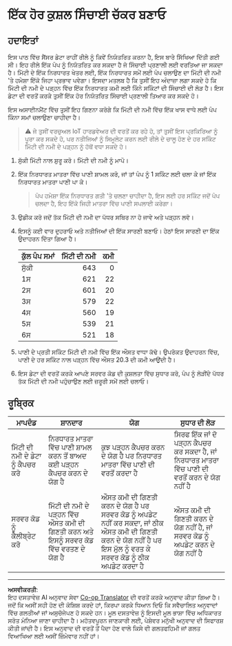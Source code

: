 <!--
CO_OP_TRANSLATOR_METADATA:
{
  "original_hash": "ed0fbd6aed084bfba7d5e2f206968c50",
  "translation_date": "2025-08-27T11:21:08+00:00",
  "source_file": "2-farm/lessons/3-automated-plant-watering/assignment.md",
  "language_code": "pa"
}
-->
# ਇੱਕ ਹੋਰ ਕੁਸ਼ਲ ਸਿੰਚਾਈ ਚੱਕਰ ਬਣਾਓ

## ਹਦਾਇਤਾਂ

ਇਸ ਪਾਠ ਵਿੱਚ ਸੈਂਸਰ ਡੇਟਾ ਰਾਹੀਂ ਰੀਲੇ ਨੂੰ ਕਿਵੇਂ ਨਿਯੰਤਰਿਤ ਕਰਨਾ ਹੈ, ਇਸ ਬਾਰੇ ਸਿੱਖਿਆ ਦਿੱਤੀ ਗਈ ਸੀ। ਇਹ ਰੀਲੇ ਇੱਕ ਪੰਪ ਨੂੰ ਨਿਯੰਤਰਿਤ ਕਰ ਸਕਦਾ ਹੈ ਜੋ ਸਿੰਚਾਈ ਪ੍ਰਣਾਲੀ ਲਈ ਵਰਤਿਆ ਜਾ ਸਕਦਾ ਹੈ। ਮਿੱਟੀ ਦੇ ਇੱਕ ਨਿਰਧਾਰਤ ਖੇਤਰ ਲਈ, ਇੱਕ ਨਿਰਧਾਰਤ ਸਮੇਂ ਲਈ ਪੰਪ ਚਲਾਉਣ ਦਾ ਮਿੱਟੀ ਦੀ ਨਮੀ 'ਤੇ ਹਮੇਸ਼ਾ ਇੱਕੋ ਜਿਹਾ ਪ੍ਰਭਾਵ ਪਵੇਗਾ। ਇਸਦਾ ਮਤਲਬ ਹੈ ਕਿ ਤੁਸੀਂ ਇਹ ਅੰਦਾਜ਼ਾ ਲਗਾ ਸਕਦੇ ਹੋ ਕਿ ਮਿੱਟੀ ਦੀ ਨਮੀ ਦੇ ਪੜ੍ਹਨ ਵਿੱਚ ਇੱਕ ਨਿਰਧਾਰਤ ਕਮੀ ਲਈ ਕਿੰਨੇ ਸਕਿੰਟਾਂ ਦੀ ਸਿੰਚਾਈ ਦੀ ਲੋੜ ਹੈ। ਇਸ ਡੇਟਾ ਦੀ ਵਰਤੋਂ ਕਰਕੇ ਤੁਸੀਂ ਇੱਕ ਹੋਰ ਨਿਯੰਤਰਿਤ ਸਿੰਚਾਈ ਪ੍ਰਣਾਲੀ ਤਿਆਰ ਕਰ ਸਕਦੇ ਹੋ।

ਇਸ ਅਸਾਈਨਮੈਂਟ ਵਿੱਚ ਤੁਸੀਂ ਇਹ ਗਿਣਨਾ ਕਰੋਗੇ ਕਿ ਮਿੱਟੀ ਦੀ ਨਮੀ ਵਿੱਚ ਇੱਕ ਖਾਸ ਵਾਧੇ ਲਈ ਪੰਪ ਕਿੰਨਾ ਸਮਾਂ ਚਲਾਉਣਾ ਚਾਹੀਦਾ ਹੈ।

> ⚠️ ਜੇ ਤੁਸੀਂ ਵਰਚੁਅਲ IoT ਹਾਰਡਵੇਅਰ ਦੀ ਵਰਤੋਂ ਕਰ ਰਹੇ ਹੋ, ਤਾਂ ਤੁਸੀਂ ਇਸ ਪ੍ਰਕਿਰਿਆ ਨੂੰ ਪੂਰਾ ਕਰ ਸਕਦੇ ਹੋ, ਪਰ ਨਤੀਜਿਆਂ ਨੂੰ ਸਿਮੂਲੇਟ ਕਰਨ ਲਈ ਰੀਲੇ ਦੇ ਚਾਲੂ ਹੋਣ ਦੇ ਹਰ ਸਕਿੰਟ ਮਿੱਟੀ ਦੀ ਨਮੀ ਦੇ ਪੜ੍ਹਨ ਨੂੰ ਹੱਥੋਂ ਵਧਾ ਸਕਦੇ ਹੋ।

1. ਸੁੱਕੀ ਮਿੱਟੀ ਨਾਲ ਸ਼ੁਰੂ ਕਰੋ। ਮਿੱਟੀ ਦੀ ਨਮੀ ਨੂੰ ਮਾਪੋ।

1. ਇੱਕ ਨਿਰਧਾਰਤ ਮਾਤਰਾ ਵਿੱਚ ਪਾਣੀ ਸ਼ਾਮਲ ਕਰੋ, ਜਾਂ ਤਾਂ ਪੰਪ ਨੂੰ 1 ਸਕਿੰਟ ਲਈ ਚਲਾ ਕੇ ਜਾਂ ਇੱਕ ਨਿਰਧਾਰਤ ਮਾਤਰਾ ਪਾਣੀ ਪਾ ਕੇ।

    > ਪੰਪ ਹਮੇਸ਼ਾ ਇੱਕ ਨਿਰਧਾਰਤ ਗਤੀ 'ਤੇ ਚਲਣਾ ਚਾਹੀਦਾ ਹੈ, ਇਸ ਲਈ ਹਰ ਸਕਿੰਟ ਜਦੋਂ ਪੰਪ ਚਲਦਾ ਹੈ, ਇਹ ਇੱਕੋ ਜਿਹੀ ਮਾਤਰਾ ਵਿੱਚ ਪਾਣੀ ਸਪਲਾਈ ਕਰੇਗਾ।

1. ਉਡੀਕ ਕਰੋ ਜਦੋਂ ਤੱਕ ਮਿੱਟੀ ਦੀ ਨਮੀ ਦਾ ਪੱਧਰ ਸਥਿਰ ਨਾ ਹੋ ਜਾਵੇ ਅਤੇ ਪੜ੍ਹਨ ਲਵੋ।

1. ਇਸਨੂੰ ਕਈ ਵਾਰ ਦੁਹਰਾਓ ਅਤੇ ਨਤੀਜਿਆਂ ਦੀ ਇੱਕ ਸਾਰਣੀ ਬਣਾਓ। ਹੇਠਾਂ ਇਸ ਸਾਰਣੀ ਦਾ ਇੱਕ ਉਦਾਹਰਨ ਦਿੱਤਾ ਗਿਆ ਹੈ।

    | ਕੁੱਲ ਪੰਪ ਸਮਾਂ | ਮਿੱਟੀ ਦੀ ਨਮੀ | ਕਮੀ |
    | --- | --: | -: |
    | ਸੁੱਕੀ | 643 |  0 |
    | 1ਸ | 621 | 22 |
    | 2ਸ | 601 | 20 |
    | 3ਸ | 579 | 22 |
    | 4ਸ | 560 | 19 |
    | 5ਸ | 539 | 21 |
    | 6ਸ | 521 | 18 |

1. ਪਾਣੀ ਦੇ ਪ੍ਰਤੀ ਸਕਿੰਟ ਮਿੱਟੀ ਦੀ ਨਮੀ ਵਿੱਚ ਇੱਕ ਔਸਤ ਵਾਧਾ ਕੱਢੋ। ਉਪਰੋਕਤ ਉਦਾਹਰਨ ਵਿੱਚ, ਪਾਣੀ ਦੇ ਹਰ ਸਕਿੰਟ ਨਾਲ ਪੜ੍ਹਨ ਵਿੱਚ ਔਸਤ 20.3 ਦੀ ਕਮੀ ਆਉਂਦੀ ਹੈ।

1. ਇਸ ਡੇਟਾ ਦੀ ਵਰਤੋਂ ਕਰਕੇ ਆਪਣੇ ਸਰਵਰ ਕੋਡ ਦੀ ਕੁਸ਼ਲਤਾ ਵਿੱਚ ਸੁਧਾਰ ਕਰੋ, ਪੰਪ ਨੂੰ ਲੋੜੀਂਦੇ ਪੱਧਰ ਤੱਕ ਮਿੱਟੀ ਦੀ ਨਮੀ ਪਹੁੰਚਾਉਣ ਲਈ ਜ਼ਰੂਰੀ ਸਮੇਂ ਲਈ ਚਲਾਓ।

## ਰੂਬ੍ਰਿਕ

| ਮਾਪਦੰਡ | ਸ਼ਾਨਦਾਰ | ਯੋਗ | ਸੁਧਾਰ ਦੀ ਲੋੜ |
| -------- | --------- | -------- | ----------------- |
| ਮਿੱਟੀ ਦੀ ਨਮੀ ਦੇ ਡੇਟਾ ਨੂੰ ਕੈਪਚਰ ਕਰੋ | ਨਿਰਧਾਰਤ ਮਾਤਰਾ ਵਿੱਚ ਪਾਣੀ ਸ਼ਾਮਲ ਕਰਨ ਤੋਂ ਬਾਅਦ ਕਈ ਪੜ੍ਹਨ ਕੈਪਚਰ ਕਰਨ ਦੇ ਯੋਗ ਹੈ | ਕੁਝ ਪੜ੍ਹਨ ਕੈਪਚਰ ਕਰਨ ਦੇ ਯੋਗ ਹੈ ਪਰ ਨਿਰਧਾਰਤ ਮਾਤਰਾ ਵਿੱਚ ਪਾਣੀ ਦੀ ਵਰਤੋਂ ਕਰਦਾ ਹੈ | ਸਿਰਫ ਇੱਕ ਜਾਂ ਦੋ ਪੜ੍ਹਨ ਕੈਪਚਰ ਕਰ ਸਕਦਾ ਹੈ, ਜਾਂ ਨਿਰਧਾਰਤ ਮਾਤਰਾ ਵਿੱਚ ਪਾਣੀ ਦੀ ਵਰਤੋਂ ਕਰਨ ਦੇ ਯੋਗ ਨਹੀਂ ਹੈ |
| ਸਰਵਰ ਕੋਡ ਨੂੰ ਕੈਲੀਬ੍ਰੇਟ ਕਰੋ | ਮਿੱਟੀ ਦੀ ਨਮੀ ਦੇ ਪੜ੍ਹਨ ਵਿੱਚ ਔਸਤ ਕਮੀ ਦੀ ਗਿਣਤੀ ਕਰਨ ਅਤੇ ਇਸਨੂੰ ਸਰਵਰ ਕੋਡ ਵਿੱਚ ਵਰਤਣ ਦੇ ਯੋਗ ਹੈ | ਔਸਤ ਕਮੀ ਦੀ ਗਿਣਤੀ ਕਰਨ ਦੇ ਯੋਗ ਹੈ ਪਰ ਸਰਵਰ ਕੋਡ ਨੂੰ ਅਪਡੇਟ ਨਹੀਂ ਕਰ ਸਕਦਾ, ਜਾਂ ਠੀਕ ਔਸਤ ਕਮੀ ਦੀ ਗਿਣਤੀ ਕਰਨ ਦੇ ਯੋਗ ਨਹੀਂ ਹੈ ਪਰ ਇਸ ਮੁੱਲ ਨੂੰ ਵਰਤ ਕੇ ਸਰਵਰ ਕੋਡ ਨੂੰ ਠੀਕ ਅਪਡੇਟ ਕਰਦਾ ਹੈ | ਔਸਤ ਕਮੀ ਦੀ ਗਿਣਤੀ ਕਰਨ ਦੇ ਯੋਗ ਨਹੀਂ ਹੈ, ਜਾਂ ਸਰਵਰ ਕੋਡ ਨੂੰ ਅਪਡੇਟ ਕਰਨ ਦੇ ਯੋਗ ਨਹੀਂ ਹੈ |

---

**ਅਸਵੀਕਰਤੀ**:  
ਇਹ ਦਸਤਾਵੇਜ਼ AI ਅਨੁਵਾਦ ਸੇਵਾ [Co-op Translator](https://github.com/Azure/co-op-translator) ਦੀ ਵਰਤੋਂ ਕਰਕੇ ਅਨੁਵਾਦ ਕੀਤਾ ਗਿਆ ਹੈ। ਜਦੋਂ ਕਿ ਅਸੀਂ ਸਹੀ ਹੋਣ ਦੀ ਕੋਸ਼ਿਸ਼ ਕਰਦੇ ਹਾਂ, ਕਿਰਪਾ ਕਰਕੇ ਧਿਆਨ ਦਿਓ ਕਿ ਸਵੈਚਾਲਿਤ ਅਨੁਵਾਦਾਂ ਵਿੱਚ ਗਲਤੀਆਂ ਜਾਂ ਅਸੁਚੱਜੇਪਣ ਹੋ ਸਕਦੇ ਹਨ। ਮੂਲ ਦਸਤਾਵੇਜ਼ ਨੂੰ ਇਸਦੀ ਮੂਲ ਭਾਸ਼ਾ ਵਿੱਚ ਅਧਿਕਾਰਤ ਸਰੋਤ ਮੰਨਿਆ ਜਾਣਾ ਚਾਹੀਦਾ ਹੈ। ਮਹੱਤਵਪੂਰਨ ਜਾਣਕਾਰੀ ਲਈ, ਪੇਸ਼ੇਵਰ ਮਨੁੱਖੀ ਅਨੁਵਾਦ ਦੀ ਸਿਫਾਰਸ਼ ਕੀਤੀ ਜਾਂਦੀ ਹੈ। ਇਸ ਅਨੁਵਾਦ ਦੀ ਵਰਤੋਂ ਤੋਂ ਪੈਦਾ ਹੋਣ ਵਾਲੇ ਕਿਸੇ ਵੀ ਗਲਤਫਹਿਮੀ ਜਾਂ ਗਲਤ ਵਿਆਖਿਆ ਲਈ ਅਸੀਂ ਜ਼ਿੰਮੇਵਾਰ ਨਹੀਂ ਹਾਂ।